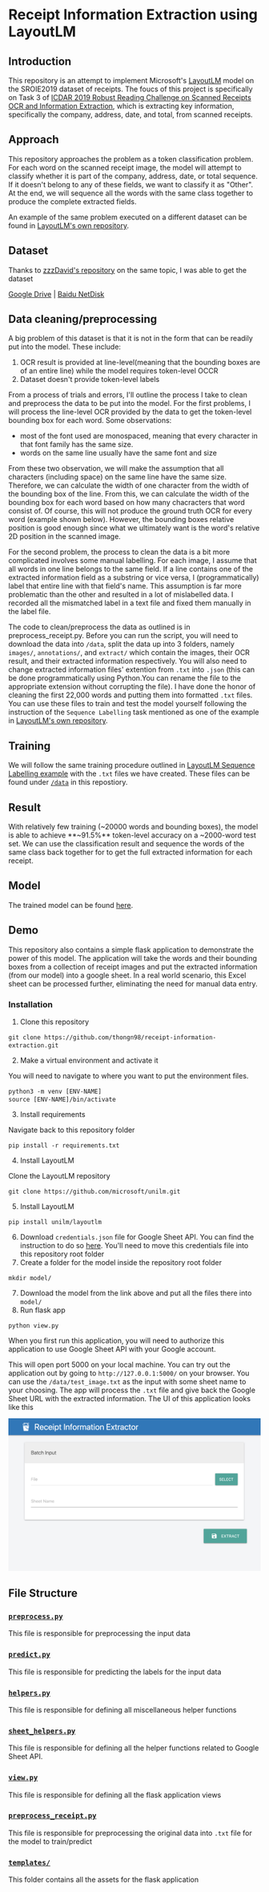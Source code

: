 # Receipt Information Extraction using LayoutLM

## Introduction

This repository is an attempt to implement Microsoft's [LayoutLM](https://arxiv.org/abs/1912.13318) model on the SROIE2019 dataset of receipts. The foucs of this project is specifically on Task 3 of [ICDAR 2019 Robust Reading Challenge on Scanned Receipts OCR and Information Extraction](https://rrc.cvc.uab.es/?ch=13), which is extracting key information, specifically the company, address, date, and total, from scanned receipts.

## Approach

This repository approaches the problem as a token classification problem. For each word on the scanned receipt image, the model will attempt to classify whether it is part of the company, address, date, or total sequence. If it doesn't belong to any of these fields, we want to classify it as "Other". At the end, we will sequence all the words with the same class together to produce the complete extracted fields.

An example of the same problem executed on a different dataset can be found in [LayoutLM's own repository](https://github.com/microsoft/unilm/tree/master/layoutlm/examples/seq_labeling).

## Dataset

Thanks to [zzzDavid's repository](https://github.com/zzzDavid/ICDAR-2019-SROIE) on the same topic, I was able to get the dataset


[Google Drive](https://drive.google.com/drive/folders/1ShItNWXyiY1tFDM5W02bceHuJjyeeJl2) | [Baidu NetDisk](https://pan.baidu.com/s/1a57eKCSq8SV8Njz8-jO4Ww#list/path=%2FSROIE2019&parentPath=%2F)

## Data cleaning/preprocessing
A big problem of this dataset is that it is not in the form that can be readily put into the model. These include:
1. OCR result is provided at line-level(meaning that the bounding boxes are of an entire line) while the model requires token-level OCCR
2. Dataset doesn't provide token-level labels

From a process of trials and errors, I'll outline the process I take to clean and preprocess the data to be put into the model. For the first problems, I will process the line-level OCR provided by the data to get the token-level bounding box for each word. Some observations:

- most of the font used are monospaced, meaning that every character in that font family has the same size.
- words on the same line usually have the same font and size

From these two observation, we will make the assumption that all characters (including space) on the same line have the same size. Therefore, we can calculate the width of one character from the width of the bounding box of the line. From this, we can calculate the width of the bounding box for each word based on how many chacracters that word consist of. Of course, this will not produce the ground truth OCR for every word (example shown below). However, the bounding boxes relative position is good enough since what we ultimately want is the word's relative 2D position in the scanned image.

For the second problem, the process to clean the data is a bit more complicated involves some manual labelling. For each image, I assume that all words in one line belongs to the same field. If a line contains one of the extracted information field as a substring or vice versa, I (programmatically) label that entire line with that field's name. This assumption is far more problematic than the other and resulted in a lot of mislabelled data. I recorded all the mismatched label in a text file and fixed them manually in the label file.

The code to clean/preprocess the data as outlined is in preprocess_receipt.py. Before you can run the script, you will need to download the data into `/data`, split the data up into 3 folders, namely `images/`, `annotations/`, and `extract/` which contain the images, their OCR result, and their extracted information respectively. You will also need to change extracted information files' extention from `.txt` into `.json` (this can be done programmatically using Python.You can rename the file to the appropriate extension without corrupting the file). I have done the honor of cleaning the first 22,000 words and putting them into formatted `.txt` files. You can use these files to train and test the model yourself following the instruction of the `Sequence Labelling` task mentioned as one of the example in [LayoutLM's own repository](https://github.com/microsoft/unilm/tree/master/layoutlm#sequence-labeling-task).

## Training
We will follow the same training procedure outlined in [LayoutLM Sequence Labelling example](https://github.com/microsoft/unilm/tree/master/layoutlm#sequence-labeling-task) with the `.txt` files we have created. These files can be found under [`/data`](/data) in this repostiory.

## Result
With relatively few training (~20000 words and bounding boxes), the model is able to achieve **~91.5%** token-level accuracy on a ~2000-word test set. We can use the classification result and sequence the words of the same class back together for to get the full extracted information for each receipt.

## Model 
The trained model can be found [here](https://drive.google.com/drive/folders/1nXMH5rUKHLOmt2IrIeauMBfonmtzCRk7?usp=sharing).

## Demo

This repository also contains a simple flask application to demonstrate the power of this model. The application will take the words and their bounding boxes from a collection of receipt images and put the extracted information (from our model) into a google sheet. In a real world scenario, this Excel sheet can be processed further, eliminating the need for manual data entry.

### Installation
1. Clone this repository

```
git clone https://github.com/thongn98/receipt-information-extraction.git
```
2. Make a virtual environment and activate it

You will need to navigate to where you want to put the environment files.

```
python3 -m venv [ENV-NAME]
source [ENV-NAME]/bin/activate
```

3. Install requirements

Navigate back to this repository folder
```
pip install -r requirements.txt
```
4. Install LayoutLM

Clone the LayoutLM repository
```
git clone https://github.com/microsoft/unilm.git
```

5. Install LayoutLM
```
pip install unilm/layoutlm
```
6. Download `credentials.json` file for Google Sheet API. You can find the instruction to do so [here](https://developers.google.com/sheets/api/quickstart/python). You'll need to move this credentials file into this repository root folder
7. Create a folder for the model inside the repository root folder
```
mkdir model/
```
7. Download the model from the link above and put all the files there into `model/`
5. Run flask app

```
python view.py
```
When you first run this application, you will need to authorize this application to use Google Sheet API with your Google account. 

This will open port 5000 on your local machine. You can try out the application out by going to `http://127.0.0.1:5000/` on your browser. You can use the `/data/test_image.txt` as the input with some sheet name to your choosing. The app will process the `.txt` file and give back the Google Sheet URL with the extracted information. The UI of this application looks like this

![My image](demo.png "My image")



## File Structure

### [`preprocess.py`](/preprocess.py)

This file is responsible for preprocessing the input data

### [`predict.py`](/predict.py)

This file is responsible for predicting the labels for the input data

### [`helpers.py`](/helpers.py)

This file is responsible for defining all miscellaneous helper functions

### [`sheet_helpers.py`](/sheet_helpers.py)

This file is responsible for defining all the helper functions related to Google Sheet API.

### [`view.py`](/view.py)

This file is responsible for defining all the flask application views

### [`preprocess_receipt.py`](/preprocess_receipt.py)

This file is responsible for preprocessing the original data into `.txt` file for the model to train/predict

### [`templates/`](/templates/)

This folder contains all the assets for the flask application
